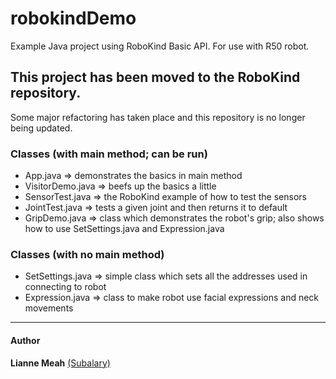 robokindDemo 
============
Example Java project using RoboKind Basic API. For use with R50 robot.

## This project has been moved to the RoboKind repository.
Some major refactoring has taken place and this repository is no longer being updated.

### Classes (with main method; can be run)

* App.java => demonstrates the basics in main method
* VisitorDemo.java => beefs up the basics a little
* SensorTest.java => the RoboKind example of how to test the sensors
* JointTest.java => tests a given joint and then returns it to default
* GripDemo.java => class which demonstrates the robot's grip; also shows how to use SetSettings.java and Expression.java

### Classes (with no main method)

* SetSettings.java => simple class which sets all the addresses used in connecting to robot
* Expression.java => class to make robot use facial expressions and neck movements 

***
#### Author

**Lianne Meah** [(Subalary)](http://www.twitter.com/subalary)

